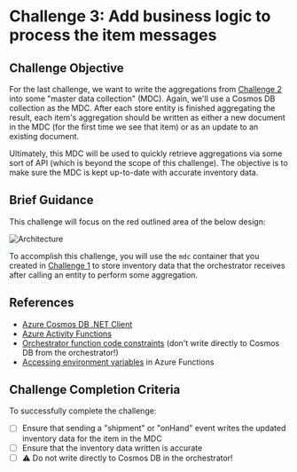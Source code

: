 # Challenge 3: Add business logic to process the item messages

## Challenge Objective

For the last challenge, we want to write the aggregations from [Challenge 2](./challenge-002.md) into some "master data collection" (MDC). Again, we'll use a Cosmos DB collection as the MDC. After each store entity is finished aggregating the result, each item's aggregation should be written as either a new document in the MDC (for the first time we see that item) or as an update to an existing document.

Ultimately, this MDC will be used to quickly retrieve aggregations via some sort of API (which is beyond the scope of this challenge). The objective is to make sure the MDC is kept up-to-date with accurate inventory data.

## Brief Guidance

This challenge will focus on the red outlined area of the below design:

![Architecture](https://user-images.githubusercontent.com/1093738/82704038-b9f77b80-9c42-11ea-8f64-a88fba66147c.jpeg)

To accomplish this challenge, you will use the `mdc` container that you created in [Challenge 1](./challenge-001.md) to store inventory data that the orchestrator receives after calling an entity to perform some aggregation.

## References

- [Azure Cosmos DB .NET Client](https://docs.microsoft.com/en-us/dotnet/api/overview/azure/cosmosdb?view=azure-dotnet)
- [Azure Activity Functions](https://docs.microsoft.com/en-us/azure/azure-functions/durable/durable-functions-types-features-overview#activity-functions)
- [Orchestrator function code constraints](https://docs.microsoft.com/en-us/azure/azure-functions/durable/durable-functions-code-constraints) (don't write directly to Cosmos DB from the orchestrator!)
- [Accessing environment variables](https://docs.microsoft.com/en-us/sandbox/functions-recipes/environment-variables?tabs=csharp#accessing-environment-variables) in Azure Functions

## Challenge Completion Criteria

To successfully complete the challenge:

- [ ] Ensure that sending a "shipment" or "onHand" event writes the updated inventory data for the item in the MDC
- [ ] Ensure that the inventory data written is accurate
- [ ] ⚠️ Do not write directly to Cosmos DB in the orchestrator!
